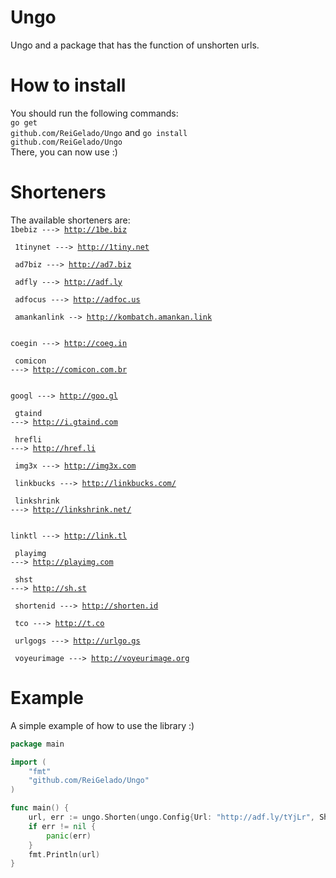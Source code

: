 # Ungo
Ungo and a package that has the function of unshorten urls.
# How to install
You should run the following commands:<br>
<code>go get github.com/ReiGelado/Ungo</code>
and
<code>go install github.com/ReiGelado/Ungo</code>
<br>There, you can now use :)
# Shorteners
The available shorteners are:<br>
<code>1bebiz ---> http://1be.biz <p>
1tinynet ---> http://1tiny.net <p>
ad7biz ---> http://ad7.biz <p>
adfly ---> http://adf.ly <p>
adfocus ---> http://adfoc.us <p>
amankanlink --> http://kombatch.amankan.link <p>
coegin ---> http://coeg.in <p>
comicon ---> http://comicon.com.br <p>
googl ---> http://goo.gl <p>
gtaind ---> http://i.gtaind.com <p>
hrefli ---> http://href.li <p>
img3x ---> http://img3x.com <p>
linkbucks ---> http://linkbucks.com/<p>
linkshrink ---> http://linkshrink.net/ <p>
linktl ---> http://link.tl <p>
playimg ---> http://playimg.com <p>
shst ---> http://sh.st <p>
shortenid ---> http://shorten.id <p>
tco ---> http://t.co <p>
urlgogs ---> http://urlgo.gs <p>
voyeurimage ---> http://voyeurimage.org <p></code>

# Example
A simple example of how to use the library :)

```go
package main

import (
	"fmt"
	"github.com/ReiGelado/Ungo"
)

func main() {
	url, err := ungo.Shorten(ungo.Config{Url: "http://adf.ly/tYjLr", Shortener:"adfly"})
	if err != nil {
		panic(err)
	}
	fmt.Println(url)
}

```